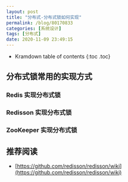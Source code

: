 ```yaml
---
layout: post
title: "分布式-分布式锁如何实现"
permalink: /blog/80170833
categories: [系统设计]
tags: [分布式]
date: 2020-11-09 23:49:15
---
```


* Kramdown table of contents
{:toc .toc}
## 分布式锁常用的实现方式

### Redis 实现分布式锁

### Redisson 实现分布式锁

### ZooKeeper 实现分布式锁

## 推荐阅读

- [https://github.com/redisson/redisson/wiki](https://github.com/redisson/redisson/wiki)